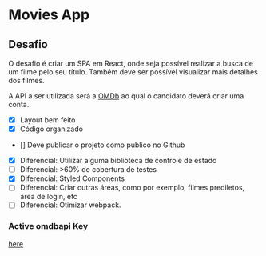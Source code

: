 # Movies App
## Desafio

O desafio é criar um SPA em React, onde seja possível realizar a busca de um filme pelo seu título. Também deve ser possível visualizar mais detalhes dos filmes.

A API a ser utilizada será a [OMDb](http://www.omdbapi.com/) ao qual o candidato deverá criar uma conta.

- [x] Layout bem feito
- [x] Código organizado
- [] Deve publicar o projeto como publico no Github
- [x] Diferencial: Utilizar alguma biblioteca de controle de estado
- [ ] Diferencial: >60% de cobertura de testes
- [x] Diferencial: Styled Components
- [ ] Diferencial: Criar outras áreas, como por exemplo, filmes prediletos, área de login, etc
- [ ] Diferencial: Otimizar webpack.

### Active omdbapi Key 
[here](http://www.omdbapi.com/apikey.aspx?VERIFYKEY=4ea417ed-6c79-4b14-a04c-ffcdad8d0369)



